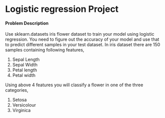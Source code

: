 # Logistic regression Project
#### Problem Description
Use sklearn.datasets iris flower dataset to train your model using logistic regression. You need
to figure out the accuracy of your model and use that to predict different samples in your test
dataset. In iris dataset there are 150 samples containing following features,
1. Sepal Length
2. Sepal Width
3. Petal length
4. Petal width
   
Using above 4 features you will classify a flower in one of the three categories,
1. Setosa
2. Versicolour
3. Virginica

